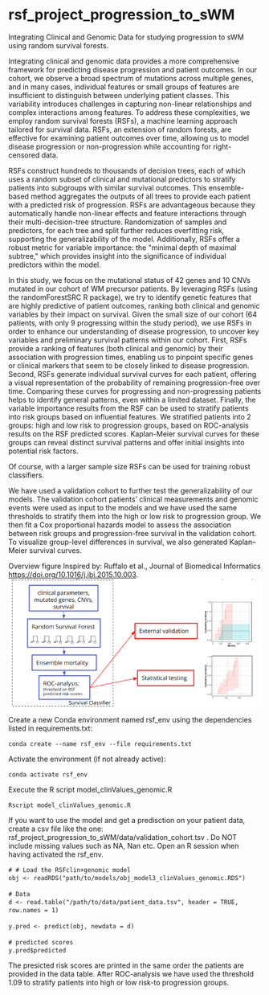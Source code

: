 # rsf_project_progression_to_sWM
Integrating Clinical and Genomic Data for studying progression to sWM using random survival forests.

Integrating clinical and genomic data provides a more comprehensive framework for predicting disease progression and patient outcomes. In our cohort, we observe a broad spectrum of mutations across multiple genes, and in many cases, individual features or small groups of features are insufficient to distinguish between underlying patient classes. This variability introduces challenges in capturing non-linear relationships and complex interactions among features. To address these complexities, we employ random survival forests (RSFs), a machine learning approach tailored for survival data. RSFs, an extension of random forests, are effective for examining patient outcomes over time, allowing us to model disease progression or non-progression while accounting for right-censored data.

RSFs construct hundreds to thousands of decision trees, each of which uses a random subset of clinical and mutational predictors to stratify patients into subgroups with similar survival outcomes. This ensemble-based method aggregates the outputs of all trees to provide each patient with a predicted risk of progression. RSFs are advantageous because they automatically handle non-linear effects and feature interactions through their multi-decision-tree structure. Randomization of samples and predictors, for each tree and split further reduces overfitting risk, supporting the generalizability of the model. Additionally, RSFs offer a robust metric for variable importance: the "minimal depth of maximal subtree," which provides insight into the significance of individual predictors within the model.

In this study, we focus on the mutational status of 42 genes and 10 CNVs mutated in our cohort of WM precursor patients. By leveraging RSFs (using the randomForestSRC R package), we try to identify genetic features that are highly predictive of patient outcomes, ranking both clinical and genomic variables by their impact on survival. Given the small size of our cohort (64 patients, with only 9 progressing within the study period), we use RSFs in order to enhance our understanding of disease progression, to uncover key variables and preliminary survival patterns within our cohort. First, RSFs provide a ranking of features (both clinical and genomic) by their association with progression times, enabling us to pinpoint specific genes or clinical markers that seem to be closely linked to disease progression. Second, RSFs generate individual survival curves for each patient, offering a visual representation of the probability of remaining progression-free over time. Comparing these curves for progressing and non-progressing patients helps to identify general patterns, even within a limited dataset. Finally, the variable importance results from the RSF can be used to stratify patients into risk groups based on influential features. We stratified patients into 2 groups: high and low risk to progression groups, based on ROC-analysis results on the RSF predicted scores. Kaplan-Meier survival curves for these groups can reveal distinct survival patterns and offer initial insights into potential risk factors.

Of course, with a larger sample size RSFs can be used for training robust classifiers.

We have used a validation cohort to further test the generalizability of our models. The validation cohort patients’ clinical measurements and genomic events were used as input to the models and we have used the same thresholds to stratify them into the high or low risk to progression group. We then fit a Cox proportional hazards model to assess the association between risk groups and progression-free survival in the validation cohort. To visualize group-level differences in survival, we also generated Kaplan–Meier survival curves.

Overview figure Inspired by: Ruffalo et al., Journal of Biomedical Informatics https://doi.org/10.1016/j.jbi.2015.10.003.
![Alt text](rsf_project_progression_to_sWM/figs/rsf_overview.png)


Create a new Conda environment named rsf_env using the dependencies listed in requirements.txt:

````
conda create --name rsf_env --file requirements.txt
````

Activate the environment (if not already active):

````
conda activate rsf_env
````

Execute the R script model_clinValues_genomic.R

````
Rscript model_clinValues_genomic.R
````


If you want to use the model and get a predisction on your patient data, create a csv file like the one: rsf_project_progression_to_sWM/data/validation_cohort.tsv . Do NOT include missing values such as NA, Nan etc. Open an R session when having activated the rsf_env.
````
# # Load the RSFclin+genomic model
obj <- readRDS("path/to/models/obj_model3_clinValues_genomic.RDS")

# Data
d <- read.table("/path/to/data/patient_data.tsv", header = TRUE, row.names = 1)

y.pred <- predict(obj, newdata = d)

# predicted scores
y.pred$predicted
````

The presicted risk scores are printed in the same order the patients are provided in the data table. After ROC-analysis we have used the threshold 1.09 to stratify patients into high or low risk-to progression groups.
